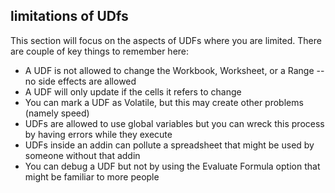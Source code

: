 ## limitations of UDfs

This section will focus on the aspects of UDFs where you are limited. There are couple of key things to remember here:

- A UDF is not allowed to change the Workbook, Worksheet, or a Range -- no side effects are allowed
- A UDF will only update if the cells it refers to change
- You can mark a UDF as Volatile, but this may create other problems (namely speed)
- UDFs are allowed to use global variables but you can wreck this process by having errors while they execute
- UDFs inside an addin can pollute a spreadsheet that might be used by someone without that addin
- You can debug a UDF but not by using the Evaluate Formula option that might be familiar to more people
